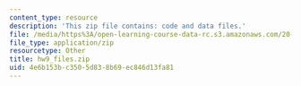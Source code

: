 ```yaml
---
content_type: resource
description: 'This zip file contains: code and data files.'
file: /media/https%3A/open-learning-course-data-rc.s3.amazonaws.com/20-181-computation-for-biological-engineers-fall-2006/4e6b153bc3505d838b69ec846d13fa81_hw9_files.zip
file_type: application/zip
resourcetype: Other
title: hw9_files.zip
uid: 4e6b153b-c350-5d83-8b69-ec846d13fa81
---
```

